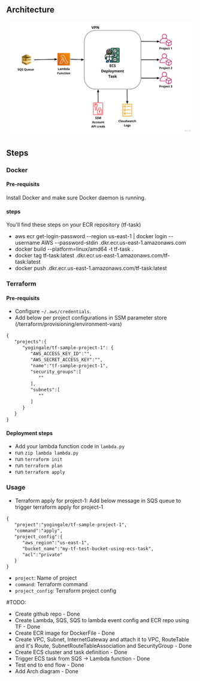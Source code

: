 ## Architecture

![arch](static/images/arch.jpg?raw=true "Architecture")

## Steps

### Docker
#### Pre-requisits
Install Docker and make sure Docker daemon is running.

#### steps
You'll find these steps on your ECR repository (tf-task)
* aws ecr get-login-password --region us-east-1 | docker login --username AWS --password-stdin <your-account-number>.dkr.ecr.us-east-1.amazonaws.com
* docker build --platform=linux/amd64 -t tf-task .
* docker tag tf-task:latest <your-account-number>.dkr.ecr.us-east-1.amazonaws.com/tf-task:latest
* docker push <your-account-number>.dkr.ecr.us-east-1.amazonaws.com/tf-task:latest

### Terraform

#### Pre-requisits
- Configure `~/.aws/credentials`.
- Add below per project configurations in SSM parameter store (/terraform/provisioning/environment-vars)
```
{
   "projects":{
      "yogingale/tf-sample-project-1": {
         "AWS_ACCESS_KEY_ID":"",
         "AWS_SECRET_ACCESS_KEY":"",
         "name":"tf-sample-project-1",
         "security_groups":[
            ""
         ],
         "subnets":[
            ""
         ]
      }
   }
}
```

#### Deployment steps
* Add your lambda function code in `lambda.py`
* run `zip lambda lambda.py`
* run `terraform init`
* run `terraform plan`
* run `terraform apply`

### Usage
* Terraform apply for project-1:
Add below message in SQS queue to trigger terraform apply for project-1
```
{
   "project":"yogingale/tf-sample-project-1",
   "command":"apply",
   "project_config":{
      "aws_region":"us-east-1",
      "bucket_name":"my-tf-test-bucket-using-ecs-task",
      "acl":"private"
   }
}
```
- `project`: Name of project
- `command`: Terraform command 
- `project_config`: Terraform project config

#TODO:
 - Create github repo - Done
 - Create Lambda, SQS, SQS to lambda event config and ECR repo using TF - Done
 - Create ECR image for DockerFile - Done
 - Create VPC, Subnet, InternetGateway and attach it to VPC, RouteTable and it's Route, SubnetRouteTableAssociation and SecurityGroup - Done
 - Create ECS cluster and task definition - Done
 - Trigger ECS task from SQS -> Lambda function - Done
 - Test end to end flow - Done
 - Add Arch diagram - Done
